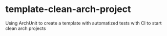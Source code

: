 # template-clean-arch-project
Using ArchUnit to create a template with automatized tests with CI to start clean arch projects
